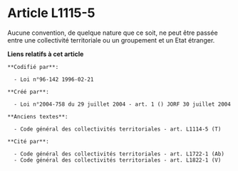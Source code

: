 # Article L1115-5

Aucune convention, de quelque nature que ce soit, ne peut être passée entre une collectivité territoriale ou un groupement et
un Etat étranger.

**Liens relatifs à cet article**

	**Codifié par**:

	  - Loi n°96-142 1996-02-21

	**Créé par**:

	  - Loi n°2004-758 du 29 juillet 2004 - art. 1 () JORF 30 juillet 2004

	**Anciens textes**:

	  - Code général des collectivités territoriales - art. L1114-5 (T)

	**Cité par**:

	  - Code général des collectivités territoriales - art. L1722-1 (Ab)
	  - Code général des collectivités territoriales - art. L1822-1 (V)
